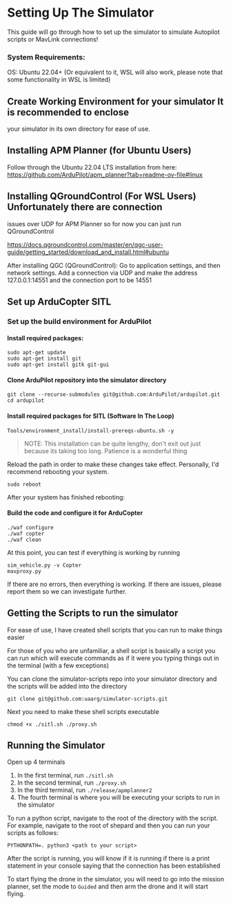 # Setting Up The Simulator

This guide will go through how to set up the simulator to simulate Autopilot
scripts or MavLink connections!

### System Requirements:
  
OS: Ubuntu 22.04+ (Or equivalent to it, WSL will also work, please note that
some functionality in WSL is limited)

## Create Working Environment for your simulator It is recommended to enclose
your simulator in its own directory for ease of use.

## Installing APM Planner (for Ubuntu Users)

Follow through the Ubuntu 22.04 LTS installation from here:
https://github.com/ArduPilot/apm_planner?tab=readme-ov-file#linux

## Installing QGroundControl (For WSL Users) Unfortunately there are connection
issues over UDP for APM Planner so for now you can just run QGroundControl

https://docs.qgroundcontrol.com/master/en/qgc-user-guide/getting_started/download_and_install.html#ubuntu

After installing QGC (QGroundControl): Go to application settings, and then
network settings. Add a connection via UDP and make the address 127.0.0.1:14551
and the connection port to be 14551

## Set up ArduCopter SITL

### Set up the build environment for ArduPilot

#### Install required packages:

```
sudo apt-get update
sudo apt-get install git
sudo apt-get install gitk git-gui
```

#### Clone ArduPilot repository into the simulator directory

```
git clone --recurse-submodules git@github.com:ArduPilot/ardupilot.git
cd ardupilot
```

#### Install required packages for SITL (Software In The Loop)

```
Tools/environment_install/install-prereqs-ubuntu.sh -y
```

> NOTE: This installation can be quite lengthy, don't exit out just because its
> taking too long. Patience is a wonderful thing

Reload the path in order to make these changes take effect. Personally, I'd
recommend rebooting your system.

```
sudo reboot
```

After your system has finished rebooting:

#### Build the code and configure it for ArduCopter

```
./waf configure
./waf copter
./waf clean
```

At this point, you can test if everything is working by running

```
sim_vehicle.py -v Copter
mavproxy.py
```

If there are no errors, then everything is working. If there are issues, please
report them so we can investigate further.

## Getting the Scripts to run the simulator

For ease of use, I have created shell scripts that you can run to make things
easier

For those of you who are unfamiliar, a shell script is basically a script you
can run which will execute commands as if it were you typing things out in the
terminal (with a few exceptions)

You can clone the simulator-scripts repo into your simulator directory and the
scripts will be added into the directory

```
git clone git@github.com:uaarg/simulator-scripts.git
```

Next you need to make these shell scripts executable

```
chmod +x ./sitl.sh ./proxy.sh
```

## Running the Simulator

Open up 4 terminals

1. In the first terminal, run `./sitl.sh`
2. In the second terminal, run `./proxy.sh`
3. In the third terminal, run `./release/apmplanner2`
4. The fourth terminal is where you will be executing your scripts to run in
   the simulator

To run a python script, navigate to the root of the directory with the script.
For example, navigate to the root of shepard and then you can run your scripts
as follows:

```
PYTHONPATH=. python3 <path to your script>
```

After the script is running, you will know if it is running if there is a print
statement in your console saying that the connection has been established

To start flying the drone in the simulator, you will need to go into the
mission planner, set the mode to `Guided` and then arm the drone and it will
start flying.
